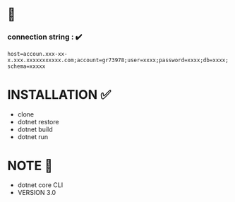 
# :scroll:

### connection string : :heavy_check_mark:
`host=accoun.xxx-xx-x.xxx.xxxxxxxxxxx.com;account=gr73978;user=xxxx;password=xxxx;db=xxxx;schema=xxxxx` 

# INSTALLATION :white_check_mark:
* clone
* dotnet restore
* dotnet build
* dotnet run

# NOTE :red_circle:
* dotnet core CLI
* VERSION 3.0

